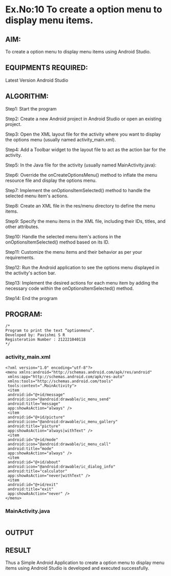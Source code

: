 # Ex.No:10 To create a option menu to display menu items.


## AIM:

To create a option menu to display menu items using Android Studio.

## EQUIPMENTS REQUIRED:

Latest Version Android Studio

## ALGORITHM:

Step1: Start the program

Step2: Create a new Android project in Android Studio or open an existing project.

Step3: Open the XML layout file for the activity where you want to display the options menu 
(usually named activity_main.xml).

Step4: Add a Toolbar widget to the layout file to act as the action bar for the activity.

Step5: In the Java file for the activity (usually named MainActivity.java):

Step6: Override the onCreateOptionsMenu() method to inflate the menu resource file and 
display the options menu.

Step7: Implement the onOptionsItemSelected() method to handle the selected menu item's 
actions.

Step8: Create an XML file in the res/menu directory to define the menu items.

Step9: Specify the menu items in the XML file, including their IDs, titles, and other 
attributes.

Step10: Handle the selected menu item's actions in the onOptionsItemSelected() method 
based on its ID.

Step11: Customize the menu items and their behavior as per your requirements.

Step12: Run the Android application to see the options menu displayed in the activity's action 
bar.

Step13: Implement the desired actions for each menu item by adding the necessary code 
within the onOptionsItemSelected() method.

Step14: End the program

## PROGRAM:
```
/*
Program to print the text “optionmenu”.
Developed by: Pavishmi S R
Registeration Number : 212221040118
*/
```

### activity_main.xml
```
<?xml version="1.0" encoding="utf-8"?>
<menu xmlns:android="http://schemas.android.com/apk/res/android"
 xmlns:app="http://schemas.android.com/apk/res-auto"
 xmlns:tools="http://schemas.android.com/tools"
 tools:context=".MainActivity">
 <item
 android:id="@+id/message"
 android:icon="@android:drawable/ic_menu_send"
 android:title="message"
 app:showAsAction="always" />
 <item
 android:id="@+id/picture"
 android:icon="@android:drawable/ic_menu_gallery"
 android:title="picture"
 app:showAsAction="always|withText" />
 <item
 android:id="@+id/mode"
 android:icon="@android:drawable/ic_menu_call"
 android:title="mode"
 app:showAsAction="always" />
 <item
 android:id="@+id/about"
 android:icon="@android:drawable/ic_dialog_info"
 android:title="calculator"
 app:showAsAction="never|withText" />
 <item
 android:id="@+id/exit"
 android:title="exit"
 app:showAsAction="never" />
</menu>
```
### MainActivity.java
```
```
## OUTPUT




## RESULT
Thus a Simple Android Application to create a option menu to display menu items using Android Studio is developed and executed successfully.


